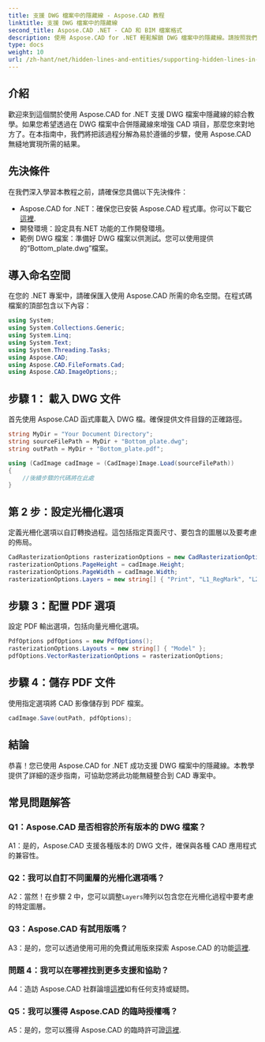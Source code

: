 ```yaml
---
title: 支援 DWG 檔案中的隱藏線 - Aspose.CAD 教程
linktitle: 支援 DWG 檔案中的隱藏線
second_title: Aspose.CAD .NET - CAD 和 BIM 檔案格式
description: 使用 Aspose.CAD for .NET 輕鬆解鎖 DWG 檔案中的隱藏線。請按照我們的逐步指南進行無縫整合。
type: docs
weight: 10
url: /zh-hant/net/hidden-lines-and-entities/supporting-hidden-lines-in-dwg/
--- 
```

## 介紹

歡迎來到這個關於使用 Aspose.CAD for .NET 支援 DWG 檔案中隱藏線的綜合教學。如果您希望透過在 DWG 檔案中合併隱藏線來增強 CAD 項目，那麼您來對地方了。在本指南中，我們將把該過程分解為易於遵循的步驟，使用 Aspose.CAD 無縫地實現所需的結果。

## 先決條件

在我們深入學習本教程之前，請確保您具備以下先決條件：
-  Aspose.CAD for .NET：確保您已安裝 Aspose.CAD 程式庫。你可以下載它[這裡](https://releases.aspose.com/cad/net/).
- 開發環境：設定具有.NET 功能的工作開發環境。
- 範例 DWG 檔案：準備好 DWG 檔案以供測試。您可以使用提供的“Bottom_plate.dwg”檔案。

## 導入命名空間

在您的 .NET 專案中，請確保匯入使用 Aspose.CAD 所需的命名空間。在程式碼檔案的頂部包含以下內容：

```csharp
using System;
using System.Collections.Generic;
using System.Linq;
using System.Text;
using System.Threading.Tasks;
using Aspose.CAD;
using Aspose.CAD.FileFormats.Cad;
using Aspose.CAD.ImageOptions;;
```

## 步驟 1： 載入 DWG 文件

首先使用 Aspose.CAD 函式庫載入 DWG 檔。確保提供文件目錄的正確路徑。

```csharp
string MyDir = "Your Document Directory";
string sourceFilePath = MyDir + "Bottom_plate.dwg";
string outPath = MyDir + "Bottom_plate.pdf";

using (CadImage cadImage = (CadImage)Image.Load(sourceFilePath))
{
    //後續步驟的代碼將在此處
}
```

## 第 2 步：設定光柵化選項

定義光柵化選項以自訂轉換過程。這包括指定頁面尺寸、要包含的圖層以及要考慮的佈局。

```csharp
CadRasterizationOptions rasterizationOptions = new CadRasterizationOptions();
rasterizationOptions.PageHeight = cadImage.Height;
rasterizationOptions.PageWidth = cadImage.Width;
rasterizationOptions.Layers = new string[] { "Print", "L1_RegMark", "L2_RegMark" };
```

## 步驟 3：配置 PDF 選項

設定 PDF 輸出選項，包括向量光柵化選項。

```csharp
PdfOptions pdfOptions = new PdfOptions();
rasterizationOptions.Layouts = new string[] { "Model" };
pdfOptions.VectorRasterizationOptions = rasterizationOptions;
```

## 步驟 4：儲存 PDF 文件

使用指定選項將 CAD 影像儲存到 PDF 檔案。

```csharp
cadImage.Save(outPath, pdfOptions);
```

## 結論

恭喜！您已使用 Aspose.CAD for .NET 成功支援 DWG 檔案中的隱藏線。本教學提供了詳細的逐步指南，可協助您將此功能無縫整合到 CAD 專案中。

## 常見問題解答

### Q1：Aspose.CAD 是否相容於所有版本的 DWG 檔案？

A1：是的，Aspose.CAD 支援各種版本的 DWG 文件，確保與各種 CAD 應用程式的兼容性。

### Q2：我可以自訂不同圖層的光柵化選項嗎？

 A2：當然！在步驟 2 中，您可以調整`Layers`陣列以包含您在光柵化過程中要考慮的特定圖層。

### Q3：Aspose.CAD 有試用版嗎？

 A3：是的，您可以透過使用可用的免費試用版來探索 Aspose.CAD 的功能[這裡](https://releases.aspose.com/).

### 問題 4：我可以在哪裡找到更多支援和協助？

 A4：造訪 Aspose.CAD 社群論壇[這裡](https://forum.aspose.com/c/cad/19)如有任何支持或疑問。

### Q5：我可以獲得 Aspose.CAD 的臨時授權嗎？

A5：是的，您可以獲得 Aspose.CAD 的臨時許可證[這裡](https://purchase.aspose.com/temporary-license/).